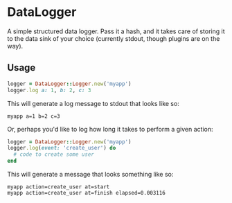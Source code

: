 # DataLogger
A simple structured data logger.  Pass it a hash, and it takes care of storing it to the data sink of your choice (currently stdout, though plugins are on the way).

## Usage
```ruby
logger = DataLogger::Logger.new('myapp')
logger.log a: 1, b: 2, c: 3
```

This will generate a log message to stdout that looks like so:

```
myapp a=1 b=2 c=3
```

Or, perhaps you'd like to log how long it takes to perform a given action:

```ruby
logger = DataLogger::Logger.new('myapp')
logger.log(event: 'create_user') do
  # code to create some user 
end
```

This will generate a message that looks something like so:

```
myapp action=create_user at=start
myapp action=create_user at=finish elapsed=0.003116
```
